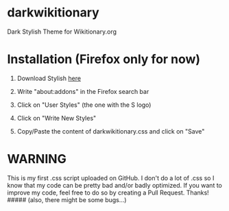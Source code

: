 # darkwikitionary
Dark Stylish Theme for Wikitionary.org

# Installation (Firefox only for now)

1. Download Stylish [here](https://addons.mozilla.org/en-US/firefox/addon/stylish/)

2. Write "about:addons" in the Firefox search bar

3. Click on "User Styles" (the one with the S logo)

4. Click on "Write New Styles"

5. Copy/Paste the content of darkwikitionary.css and click on "Save"

# WARNING

This is my first .css script uploaded on GitHub. I don't do a lot of .css so I know that my code can be pretty bad and/or badly optimized. If you want to improve my code, feel free to do so by creating a Pull Request. Thanks! ##### (also, there might be some bugs...)
